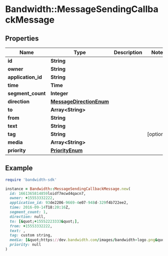 # Bandwidth::MessageSendingCallbackMessage

## Properties

| Name | Type | Description | Notes |
| ---- | ---- | ----------- | ----- |
| **id** | **String** |  |  |
| **owner** | **String** |  |  |
| **application_id** | **String** |  |  |
| **time** | **Time** |  |  |
| **segment_count** | **Integer** |  |  |
| **direction** | [**MessageDirectionEnum**](MessageDirectionEnum.md) |  |  |
| **to** | **Array&lt;String&gt;** |  |  |
| **from** | **String** |  |  |
| **text** | **String** |  |  |
| **tag** | **String** |  | [optional] |
| **media** | **Array&lt;String&gt;** |  |  |
| **priority** | [**PriorityEnum**](PriorityEnum.md) |  |  |

## Example

```ruby
require 'bandwidth-sdk'

instance = Bandwidth::MessageSendingCallbackMessage.new(
  id: 1661365814859loidf7mcwd4qacn7,
  owner: +15553332222,
  application_id: 93de2206-9669-4e07-948d-329f4b722ee2,
  time: 2016-09-14T18:20:16Z,
  segment_count: 1,
  direction: null,
  to: [&quot;+15552223333&quot;],
  from: +15553332222,
  text: ,
  tag: custom string,
  media: [&quot;https://dev.bandwidth.com/images/bandwidth-logo.png&quot;,&quot;https://dev.bandwidth.com/images/github_logo.png&quot;],
  priority: null
)
```

